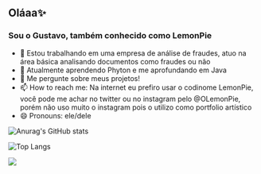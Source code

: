 ## Oláaa✨
### Sou o Gustavo, também conhecido como LemonPie



- 🔭 Estou trabalhando em uma empresa de análise de fraudes, atuo na área básica analisando documentos como fraudes ou não
- 🌱 Atualmente aprendendo Phyton e me aprofundando em Java
- 💬 Me pergunte sobre meus projetos!
- 📫 How to reach me: Na internet eu prefiro usar o codinome LemonPie, você pode me achar no twitter ou no instagram pelo @OLemonPie, porém não uso muito o instagram pois o utilizo como portfolio artístico
- 😄 Pronouns: ele/dele



![Anurag's GitHub stats](https://github-readme-stats.vercel.app/api?username=olemonpie&show_icons=true&theme=cobalt)

![Top Langs](https://github-readme-stats.vercel.app/api/top-langs/?username=olemonpie&layout=compact)

  <div padding: 5px >
    <a href="https://www.linkedin.com/in/gustavo-fernandes-b92a22288/" target="_blank"><img src="https://img.shields.io/badge/LinkedIn-0077B5?style=for-the-badge&logo=linkedin&logoColor=white" target="_blank"></a>
  </div>
